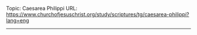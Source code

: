 Topic: Caesarea Philippi
URL: https://www.churchofjesuschrist.org/study/scriptures/tg/caesarea-philippi?lang=eng

---

